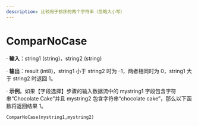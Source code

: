 ```yaml
---
description: 比较用于排序的两个字符串（忽略大小写）
---
```


# ComparNoCase

· **输入**：string1 (string)，string2 (string)

· **输出**：result (int8)，string1 小于 string2 时为 -1，两者相同时为 0，string1 大于 string2 时返回 1。

· **示例**。如果【字段选择】步骤的输入数据流中的 mystring1 字段包含字符串“Chocolate Cake”并且 mystring2 包含字符串“chocolate cake”，那么以下函数将返回结果 1。

`ComparNoCase(mystring1,mystring2)`
